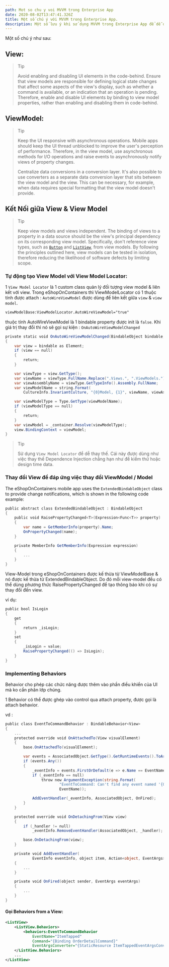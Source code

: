 ```yaml
---
path: Mot so chu y voi MVVM trong Enterprise App
date: 2020-08-02T13:47:41.326Z
title: Một số chú ý với MVVM trong Enterprise App.
description: Một số lưu ý khi sử dụng MVVM trong Enterprise App để dễ dàng apply unit test.
---
```

Một số chú ý như sau:

## View:

> Tip
>
> Avoid enabling and disabling UI elements in the code-behind. Ensure that view models are responsible for defining logical state changes that affect some aspects of the view's display, such as whether a command is available, or an indication that an operation is pending. Therefore, enable and disable UI elements by binding to view model properties, rather than enabling and disabling them in code-behind.

## ViewModel:

> Tip 
>
> Keep the UI responsive with asynchronous operations. Mobile apps should keep the UI thread unblocked to improve the user's perception of performance. Therefore, in the view model, use asynchronous methods for I/O operations and raise events to asynchronously notify views of property changes.
>
> Centralize data conversions in a conversion layer. It's also possible to use converters as a separate data conversion layer that sits between the view model and the view. This can be necessary, for example, when data requires special formatting that the view model doesn't provide.

## Kết Nối giữa View & View Model

> Tip
>
> Keep view models and views independent. The binding of views to a property in a data source should be the view's principal dependency on its corresponding view model. Specifically, don't reference view types, such as [`Button`](https://docs.microsoft.com/en-us/dotnet/api/xamarin.forms.button) and [`ListView`](https://docs.microsoft.com/en-us/dotnet/api/xamarin.forms.listview), from view models. By following the principles outlined here, view models can be tested in isolation, therefore reducing the likelihood of software defects by limiting scope.

### Tự động tạo View Model với View Model Locator:

1 `View Model Locator` là 1 custom class quản lý đối tượng view model & liên kết với view. Trong eShopOnContainers thì ViewModelLocator có 1 thuộc tính được attach : `AutoWireViewModel` được dùng để liên kết giữa `view` & `view model`.

```xml
viewModelBase:ViewModelLocator.AutoWireViewModel="true"
```

thuộc tính AutoWireViewModel là 1 bindable property được init là `false`. Khi giá trị thay đổi thì nó sẽ gọi sự kiện : `OnAutoWireViewModelChanged`

```csharp
private static void OnAutoWireViewModelChanged(BindableObject bindable, object oldValue, object newValue)  
{  
    var view = bindable as Element;  
    if (view == null)  
    {  
        return;  
    }  

    var viewType = view.GetType();  
    var viewName = viewType.FullName.Replace(".Views.", ".ViewModels.");  
    var viewAssemblyName = viewType.GetTypeInfo().Assembly.FullName;  
    var viewModelName = string.Format(  
        CultureInfo.InvariantCulture, "{0}Model, {1}", viewName, viewAssemblyName);  

    var viewModelType = Type.GetType(viewModelName);  
    if (viewModelType == null)  
    {  
        return;  
    }  
    var viewModel = _container.Resolve(viewModelType);  
    view.BindingContext = viewModel;  
}
```

> Tip
>
> Sử dụng `View Model Locator`  để dễ thay thế. Cái này được dùng như việc thay thế Dependence Injection chẳng hạn như để kiểm thử hoặc design time data.

### Thay đổi View để đáp ứng việc thay đổi ViewModel / Model

The eShopOnContainers mobile app uses the `ExtendedBindableObject` class to provide change notifications, which is shown in the following code example:

```csharp
public abstract class ExtendedBindableObject : BindableObject  
{  
    public void RaisePropertyChanged<T>(Expression<Func<T>> property)  
    {  
        var name = GetMemberInfo(property).Name;  
        OnPropertyChanged(name);  
    }  

    private MemberInfo GetMemberInfo(Expression expression)  
    {  
        ...  
    }  
}
```



View-Model trong eShopOnContainers được kế thừa từ ViewModelBase & nó được kế thừa từ ExtendedBindableObject. Do đó mỗi view-model đều có thể dùng phương thức RaisePropertyChanged để tạo thông báo khi có sự thay đổi đến view.

ví dụ:

```csharp
public bool IsLogin  
{  
    get  
    {  
        return _isLogin;  
    }  
    set  
    {  
        _isLogin = value;  
        RaisePropertyChanged(() => IsLogin);  
    }  
}
```

### Implementing Behaviors

Behavior cho phép các chức năng được thêm vào phần điều khiển của UI mà ko cần phân lớp chúng.

1 Behavior có thể được ghép vào control qua attach property, được gọi là attach behavior.

vd :

```csharp
public class EventToCommandBehavior : BindableBehavior<View>  
{  
    ...  
    protected override void OnAttachedTo(View visualElement)  
    {  
        base.OnAttachedTo(visualElement);  

        var events = AssociatedObject.GetType().GetRuntimeEvents().ToArray();  
        if (events.Any())  
        {  
            _eventInfo = events.FirstOrDefault(e => e.Name == EventName);  
            if (_eventInfo == null)  
                throw new ArgumentException(string.Format(  
                        "EventToCommand: Can't find any event named '{0}' on attached type",   
                        EventName));  

            AddEventHandler(_eventInfo, AssociatedObject, OnFired);  
        }  
    }  

    protected override void OnDetachingFrom(View view)  
    {  
        if (_handler != null)  
            _eventInfo.RemoveEventHandler(AssociatedObject, _handler);  

        base.OnDetachingFrom(view);  
    }  

    private void AddEventHandler(  
            EventInfo eventInfo, object item, Action<object, EventArgs> action)  
    {  
        ...  
    }  

    private void OnFired(object sender, EventArgs eventArgs)  
    {  
        ...  
    }  
}
```

#### Gọi Behaviors from a View:

```xml
<ListView>  
    <ListView.Behaviors>  
        <behaviors:EventToCommandBehavior             
            EventName="ItemTapped"  
            Command="{Binding OrderDetailCommand}"  
            EventArgsConverter="{StaticResource ItemTappedEventArgsConverter}" />  
    </ListView.Behaviors>  
    ...  
</ListView>
```
